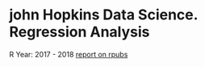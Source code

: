 # john Hopkins Data Science. Regression Analysis
R
Year: 2017 - 2018
[report on rpubs](https://rpubs.com/vwsingh/380172)
